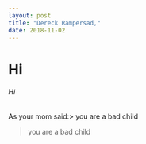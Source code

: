 ```yaml
---
layout: post
title: "Dereck Rampersad,"
date: 2018-11-02
---
```

# Hi
###### Hi
As your mom said:> you are a bad child 
> you are a bad child 
